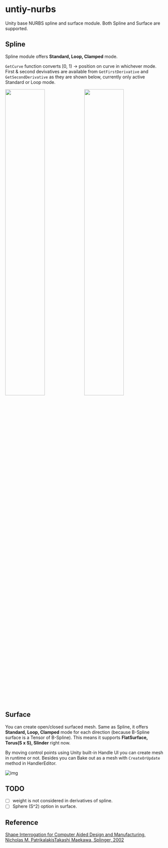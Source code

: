 # untiy-nurbs

Unity base NURBS spline and surface module. Both Spline and Surface are supported.

## Spline
Spline module offers **Standard, Loop, Clamped** mode. 

`GetCurve` function converts [0, 1) -> position on curve in whichever mode. First & second devivatives are available from `GetFirstDerivative` and `GetSecondDerivative` as they are shown below, currently only active Standard or Loop mode. 

<img src="Imgs/dv_1.png" width="50%"><img src="Imgs/dv_2.png" width="50%">

## Surface

You can create open/closed surfaced mesh. Same as Spline, it offers **Standard, Loop, Clamped** mode for each direction (because B-Spline surface is a Tensor of B-Spline). This means it supports **FlatSurface, Torus(S x S), Slinder** right now.

By moving control points using Unity built-in Handle UI you can create mesh in runtime or not. Besides you can Bake out as a mesh with `CreateOrUpdate` method in HandlerEditor. 

![img](Imgs/torus.png)

## TODO
- [ ] weight is not considered in derivatives of spline.
- [ ] Sphere (S^2) option in surface.

## Reference
[Shape Interrogation for Computer Aided Design and Manufacturing, Nicholas M. PatrikalakisTakashi Maekawa, Splinger, 2002](https://link.springer.com/book/10.1007/978-3-642-04074-0)